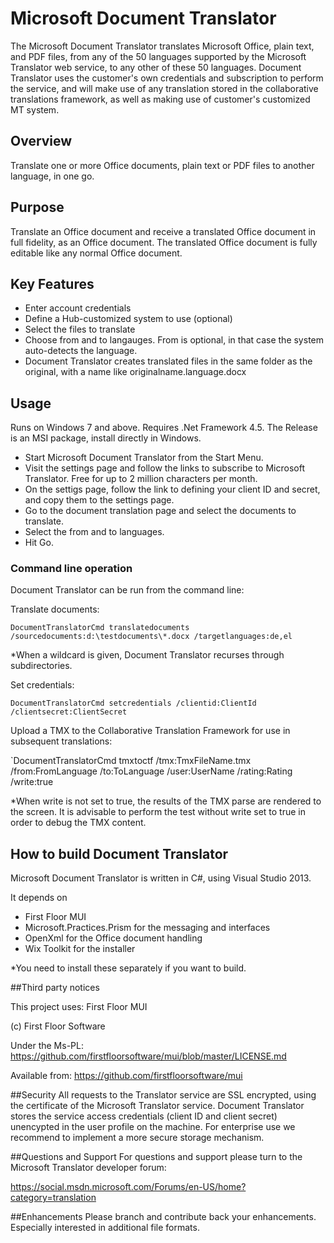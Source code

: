 # Microsoft Document Translator
The Microsoft Document Translator translates Microsoft Office, plain text, and PDF files, from any of the 50 languages supported by the Microsoft Translator web service, to any other of these 50 languages.
Document Translator uses the customer's own credentials and subscription to perform the service, and will make use of any translation stored in the collaborative translations framework,
as well as making use of customer's customized MT system.

## Overview
Translate one or more Office documents, plain text or PDF files to another language, in one go. 

## Purpose
Translate an Office document and receive a translated Office document in full fidelity, as an Office document. The translated Office document is fully editable like any normal Office document. 

## Key Features
- Enter account credentials
- Define a Hub-customized system to use (optional)
- Select the files to translate
- Choose from and to langauges. From is optional, in that case the system auto-detects the language.
- Document Translator creates translated files in the same folder as the original, with a name like originalname.language.docx

## Usage
Runs on Windows 7 and above.
Requires .Net Framework 4.5.
The Release is an MSI package, install directly in Windows.

- Start Microsoft Document Translator from the Start Menu.
- Visit the settings page and follow the links to subscribe to Microsoft Translator. Free for up to 2 million characters per month.
- On the settigs page, follow the link to defining your client ID and secret, and copy them to the settings page.
- Go to the document translation page and select the documents to translate.
- Select the from and to languages.
- Hit Go.

### Command line operation
Document Translator can be run from the command line:

Translate documents:

`DocumentTranslatorCmd translatedocuments /sourcedocuments:d:\testdocuments\*.docx /targetlanguages:de,el`

*When a wildcard is given, Document Translator recurses through subdirectories.


Set credentials:

`DocumentTranslatorCmd setcredentials /clientid:ClientId /clientsecret:ClientSecret`

Upload a TMX to the Collaborative Translation Framework for use in subsequent translations:

`DocumentTranslatorCmd tmxtoctf /tmx:TmxFileName.tmx /from:FromLanguage /to:ToLanguage /user:UserName /rating:Rating /write:true

*When write is not set to true, the results of the TMX parse are rendered to the screen. It is advisable to perform the
test without write set to true in order to debug the TMX content. 


## How to build Document Translator
Microsoft Document Translator is written in C#, using Visual Studio 2013.

It depends on

- First Floor MUI
- Microsoft.Practices.Prism for the messaging and interfaces
- OpenXml for the Office document handling
- Wix Toolkit for the installer

*You need to install these separately if you want to build.


##Third party notices

This project uses:
First Floor MUI

(c) First Floor Software

Under the Ms-PL: https://github.com/firstfloorsoftware/mui/blob/master/LICENSE.md

Available from: https://github.com/firstfloorsoftware/mui


##Security
All requests to the Translator service are SSL encrypted, using the certificate of the Microsoft Translator service.
Document Translator stores the service access credentials (client ID and client secret) unencypted in the
user profile on the machine. For enterprise use we recommend to implement a more secure storage mechanism.

##Questions and Support
For questions and support please turn to the Microsoft Translator developer forum: 

https://social.msdn.microsoft.com/Forums/en-US/home?category=translation

##Enhancements
Please branch and contribute back your enhancements. Especially interested in additional file formats.

